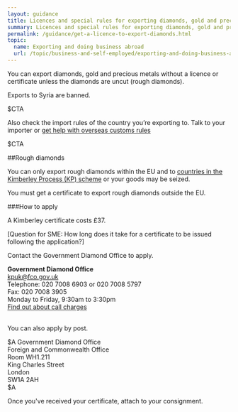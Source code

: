 ```yaml
---
layout: guidance
title: Licences and special rules for exporting diamonds, gold and precious metals
summary: Licences and special rules for exporting diamonds, gold and precious metals.
permalink: /guidance/get-a-licence-to-export-diamonds.html
topic:
  name: Exporting and doing business abroad
  url: /topic/business-and-self-employed/exporting-and-doing-business-abroad.html
---
```


You can export diamonds, gold and precious metals without a licence or certificate unless the diamonds are uncut (rough diamonds).

Exports to Syria are banned.

$CTA

Also check the import rules of the country you’re exporting to. Talk to your importer or [get help with overseas customs rules](/answer/choosing-export-market-ukti.html)

$CTA

##Rough diamonds

You can only export rough diamonds within the EU and to [countries in the Kimberley Process (KP) scheme](https://www.kimberleyprocess.com/en/kp-participants-and-observers) or your goods may be seized.

You must get a certificate to export rough diamonds outside the EU.

###How to apply

A Kimberley certificate costs £37. 

[Question for SME: How long does it take for a certificate to be issued following the application?]

Contact the Government Diamond Office to apply.

**Government Diamond Office**  
<kpuk@fco.gov.uk>  
Telephone: 020 7008 6903 or 020 7008 5797  
Fax: 020 7008 3905  
Monday to Friday, 9:30am to 3:30pm  
[Find out about call charges](/call-charges)  

<br>
You can also apply by post.

$A
Government Diamond Office  
Foreign and Commonwealth Office  
Room WH1.211  
King Charles Street  
London  
SW1A 2AH  
$A

Once you've received your certificate, attach to your consignment.
 
